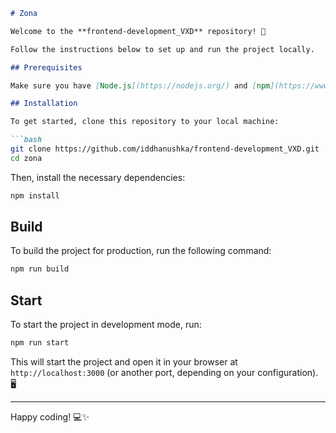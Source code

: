 

```markdown
# Zona

Welcome to the **frontend-development_VXD** repository! 🎉

Follow the instructions below to set up and run the project locally.

## Prerequisites

Make sure you have [Node.js](https://nodejs.org/) and [npm](https://www.npmjs.com/) installed on your system.

## Installation

To get started, clone this repository to your local machine:

```bash
git clone https://github.com/iddhanushka/frontend-development_VXD.git
cd zona
```

Then, install the necessary dependencies:

```bash
npm install
```

## Build

To build the project for production, run the following command:

```bash
npm run build
```


## Start

To start the project in development mode, run:

```bash
npm run start
```

This will start the project and open it in your browser at `http://localhost:3000` (or another port, depending on your configuration). 🖥️

---

Happy coding! 💻✨
